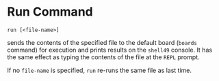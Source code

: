 # Run Command

```
run [<file-name>]
```

sends the contents of the specified file to the default board (`boards` command) for execution and prints results on the `shell49` console. It has the same effect as typing the contents of the file at the `REPL` prompt.

If no `file-name` is specified, `run` re-runs the same file as last time.